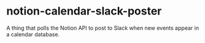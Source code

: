 # notion-calendar-slack-poster
A thing that polls the Notion API to post to Slack when new events appear in a calendar database.

